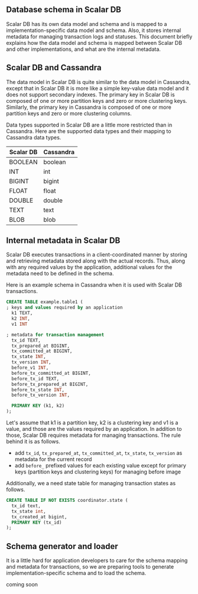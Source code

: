 ## Database schema in Scalar DB

Scalar DB has its own data model and schema and is mapped to a implementation-specific data model and schema.
Also, it stores internal metadata for managing transaction logs and statuses.
This document briefly explains how the data model and schema is mapped between Scalar DB and other implementations, and what are the internal metadata.

## Scalar DB and Cassandra

The data model in Scalar DB is quite similar to the data model in Cassandra, except that in Scalar DB it is more like a simple key-value data model and it does not support secondary indexes.
The primary key in Scalar DB is composed of one or more partition keys and zero or more clustering keys. Similarly, the primary key in Cassandra is composed of one or more partition keys and zero or more clustering columns.


Data types supported in Scalar DB are a little more restricted than in Cassandra.
Here are the supported data types and their mapping to Cassandra data types.

|Scalar DB  |Cassandra  |
|---|---|
|BOOLEAN  |boolean  |
|INT  |int  |
|BIGINT  |bigint  |
|FLOAT  |float  |
|DOUBLE  |double  |
|TEXT  |text  |
|BLOB  |blob  |

## Internal metadata in Scalar DB

Scalar DB executes transactions in a client-coordinated manner by storing and retrieving metadata stored along with the actual records.
Thus, along with any required values by the application, additional values for the metadata need to be defined in the schema.

Here is an example schema in Cassandra when it is used with Scalar DB transactions.

```sql
CREATE TABLE example.table1 (
; keys and values required by an application
  k1 TEXT,
  k2 INT,
  v1 INT

; metadata for transaction management
  tx_id TEXT,
  tx_prepared_at BIGINT,
  tx_committed_at BIGINT,
  tx_state INT,
  tx_version INT,
  before_v1 INT,
  before_tx_committed_at BIGINT,
  before_tx_id TEXT,
  before_tx_prepared_at BIGINT,
  before_tx_state INT,
  before_tx_version INT,

  PRIMARY KEY (k1, k2)
);
```

Let's assume that k1 is a partition key, k2 is a clustering key and v1 is a value, and those are the values required by an application.
In addition to those, Scalar DB requires metadata for managing transactions.
The rule behind it is as follows.
* add `tx_id`, `tx_prepared_at`, `tx_committed_at`, `tx_state`, `tx_version` as metadata for the current record
* add `before_` prefixed values for each existing value except for primary keys (partition keys and clustering keys) for managing before image

Additionally, we a need state table for managing transaction states as follows.

```sql
CREATE TABLE IF NOT EXISTS coordinator.state (
  tx_id text,
  tx_state int,
  tx_created_at bigint,
  PRIMARY KEY (tx_id)
);
```

## Schema generator and loader

It is a little hard for application developers to care for the schema mapping and metadata for transactions,
so we are preparing tools to generate implementation-specific schema and to load the schema.

coming soon
